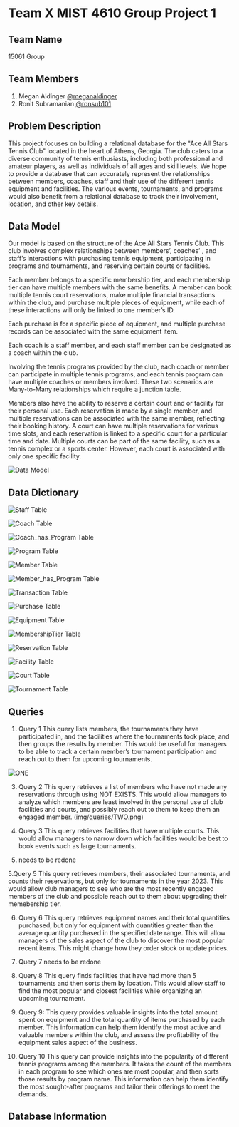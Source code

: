 # Team X MIST 4610 Group Project 1
## Team Name
15061 Group 
## Team Members
1. Megan Aldinger [@meganaldinger](https://github.com/meganaldinger)
2. Ronit Subramanian [@ronsub101](https://github.com/ronsub101)
## Problem Description
This project focuses on building a relational database for the "Ace All Stars Tennis Club" located in the heart of Athens, Georgia. The club caters to a diverse community of tennis enthusiasts, including both professional and amateur players, as well as individuals of all ages and skill levels. We hope to provide a database that can accurately represent the relationships between members, coaches, staff and their use of the different tennis equipment and facilities. The various events, tournaments, and programs would also benefit from a relational database to track their involvement, location, and other key details.

## Data Model
Our model is based on the structure of the Ace All Stars Tennis Club. This club involves complex relationships between members’, coaches’ , and staff’s interactions with purchasing tennis equipment, participating in programs and tournaments, and reserving certain courts or facilities. 

Each member belongs to a specific membership tier, and each membership tier can have multiple members with the same benefits. A member can book multiple tennis court reservations, make multiple financial transactions within the club, and purchase multiple pieces of equipment, while each of these interactions will only be linked to one member’s ID. 

Each purchase is for a specific piece of equipment, and multiple purchase records can be associated with the same equipment item.

Each coach is a staff member, and each staff member can be designated as a coach within the club. 

Involving the tennis programs provided by the club, each coach or member can participate in multiple tennis programs, and each tennis program can have multiple coaches or members involved. These two scenarios are Many-to-Many relationships which require a junction table. 

Members also have the ability to reserve a certain court and or facility for their personal use. Each reservation is made by a single member, and multiple reservations can be associated with the same member, reflecting their booking history. A court can have multiple reservations for various time slots, and each reservation is linked to a specific court for a particular time and date. Multiple courts can be part of the same facility, such as a tennis complex or a sports center. However, each court is associated with only one specific facility.

![Data Model](img/dataModel.jpeg)

## Data Dictionary
![Staff Table](img/tables/staff.png)

![Coach Table](img/tables/coach.png)

![Coach_has_Program Table](img/tables/coach_has_program.png)

![Program Table](img/tables/program.png)

![Member Table](img/tables/member.png)

![Member_has_Program Table](img/tables/member_has_program.png)

![Transaction Table](img/tables/transaction.png)

![Purchase Table](img/tables/purchase.png)

![Equipment Table](img/tables/equipment.png)

![MembershipTier Table](img/tables/membershipTier.png)

![Reservation Table](img/tables/reservation.png)

![Facility Table](img/tables/facility.png)

![Court Table](img/tables/court.png)

![Tournament Table](img/tables/tournament.png)

## Queries
1. Query 1
This query lists members, the tournaments they have participated in, and the facilities where the tournaments took place, and then groups the results by member. This would be useful for managers to be able to track a certain member’s tournament participation and reach out to them for upcoming tournaments.

![ONE](img/queries/ONE.png)

3. Query 2
This query retrieves a list of members who have not made any reservations through using NOT EXISTS. This would allow managers to analyze which members are least involved in the personal use of club facilities and courts, and possibly reach out to them to keep them an engaged member.
(img/queries/TWO.png)

5. Query 3
This query retrieves facilities that have multiple courts. This would allow managers to narrow down which facilities would be best to book events such as large tournaments.

6. needs to be redone

5.Query 5
This query retrieves members, their associated tournaments, and counts their reservations, but only for tournaments in the year 2023. This would allow club managers to see who are the most recently engaged members of the club and possible reach out to them about upgrading their memebership tier.

6. Query 6
This query retrieves equipment names and their total quantities purchased, but only for equipment with quantities greater than the average quantity purchased in the specified date range. This will allow managers of the sales aspect of the club to discover the most popular recent items. This might change how they order stock or update prices.

7. Query 7 needs to be redone

8. Query 8
This query finds facilities that have had more than 5 tournaments and then sorts them by location. This would allow staff to find the most popular and closest facilities while organizing an upcoming tournament. 

9. Query 9: 
This query provides valuable insights into the total amount spent on equipment and the total quantity of items purchased by each member. This information can help them identify the most active and valuable members within the club, and assess the profitability of the equipment sales aspect of the business.

10. Query 10
This query can provide insights into the popularity of different tennis programs among the members. It takes the count of the members in each program to see which ones are most popular, and then sorts those results by program name. This information can help them identify the most sought-after programs and tailor their offerings to meet the demands. 

## Database Information
